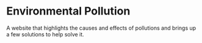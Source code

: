 # Environmental Pollution
A website that highlights the causes and effects of pollutions and brings up a few solutions to help solve it.
